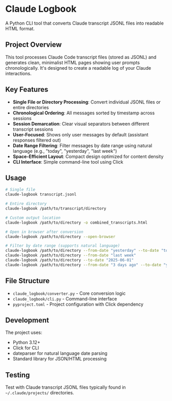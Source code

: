 # Claude Logbook

A Python CLI tool that converts Claude transcript JSONL files into readable HTML format.

## Project Overview

This tool processes Claude Code transcript files (stored as JSONL) and generates clean, minimalist HTML pages showing user prompts chronologically. It's designed to create a readable log of your Claude interactions.

## Key Features

- **Single File or Directory Processing**: Convert individual JSONL files or entire directories
- **Chronological Ordering**: All messages sorted by timestamp across sessions
- **Session Demarcation**: Clear visual separators between different transcript sessions
- **User-Focused**: Shows only user messages by default (assistant responses filtered out)
- **Date Range Filtering**: Filter messages by date range using natural language (e.g., "today", "yesterday", "last week")
- **Space-Efficient Layout**: Compact design optimized for content density
- **CLI Interface**: Simple command-line tool using Click

## Usage

```bash
# Single file
claude-logbook transcript.jsonl

# Entire directory
claude-logbook /path/to/transcript/directory

# Custom output location
claude-logbook /path/to/directory -o combined_transcripts.html

# Open in browser after conversion
claude-logbook /path/to/directory --open-browser

# Filter by date range (supports natural language)
claude-logbook /path/to/directory --from-date "yesterday" --to-date "today"
claude-logbook /path/to/directory --from-date "last week"
claude-logbook /path/to/directory --to-date "2025-06-01"
claude-logbook /path/to/directory --from-date "3 days ago" --to-date "yesterday"
```

## File Structure

- `claude_logbook/converter.py` - Core conversion logic
- `claude_logbook/cli.py` - Command-line interface
- `pyproject.toml` - Project configuration with Click dependency

## Development

The project uses:
- Python 3.12+
- Click for CLI
- dateparser for natural language date parsing
- Standard library for JSON/HTML processing

## Testing

Test with Claude transcript JSONL files typically found in `~/.claude/projects/` directories.